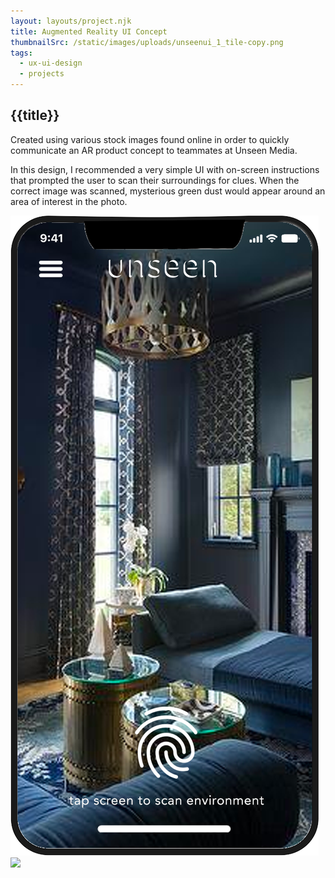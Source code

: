 ```yaml
---
layout: layouts/project.njk
title: Augmented Reality UI Concept
thumbnailSrc: /static/images/uploads/unseenui_1_tile-copy.png
tags:
  - ux-ui-design
  - projects
---
```

## {{title}}

Created using various stock images found online in order to quickly communicate an AR product concept to teammates at Unseen Media.

In this design, I recommended a very simple UI with on-screen instructions that prompted the user to scan their surroundings for clues. When the correct image was scanned, mysterious green dust would appear around an area of interest in the photo.

<div class="switcher">
<div class="wrapper">
<div class="frame">
<img src="/static/images/uploads/tabletopar_phone_interface.png" class="object-fit:contain"></img>
</div>
<div class="frame">
<img src="/static/images/uploads/tabletopar3.png" class="object-fit:scale-down"></img>
</div>
</div>
</div>

